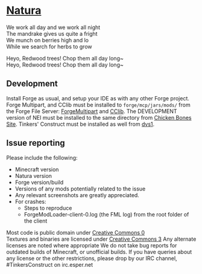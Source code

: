 # [Natura](http://www.minecraftforum.net/forums/mapping-and-modding/minecraft-mods/1294968-natura)

We work all day and we work all night 	 
The mandrake gives us quite a fright 	 
We munch on berries high and lo 	 
While we search for herbs to grow 	 

Heyo, Redwood trees! Chop them all day long~ 	 
Heyo, Redwood trees! Chop them all day long~ 	

## Development
Install Forge as usual, and setup your IDE as with any other Forge project. Forge Multipart, and CClib must be installed to `forge/mcp/jars/mods/` from the Forge File Server: [ForgeMultipart](http://files.minecraftforge.net/ForgeMultipart/) and [CClib](http://files.minecraftforge.net/CodeChickenLib/). The DEVELOPMENT version of NEI must be installed to the same directory from [Chicken Bones Site](http://www.chickenbones.craftsaddle.org/Files/New_Versions/links.php). Tinkers' Construct must be installed as well from [dvs1](https://dvs1.progwml6.com/jenkins/job/TConstruct_1.7.x/).

## Issue reporting
Please include the following:

* Minecraft version
* Natura version
* Forge version/build
* Versions of any mods potentially related to the issue 
* Any relevant screenshots are greatly appreciated.
* For crashes:
	* Steps to reproduce
	* ForgeModLoader-client-0.log (the FML log) from the root folder of the client


Most code is public domain under [Creative Commons 0](http://creativecommons.org/publicdomain/zero/1.0/) 	 
Textures and binaries are licensed under [Creative Commons 3](http://creativecommons.org/licenses/by/3.0/) 
Any alternate licenses are noted where appropriate
We do not take bug reports for outdated builds of Minecraft, or unofficial builds.
If you have queries about any license or the other restrictions, please drop by our IRC channel, #TinkersConstruct on irc.esper.net
